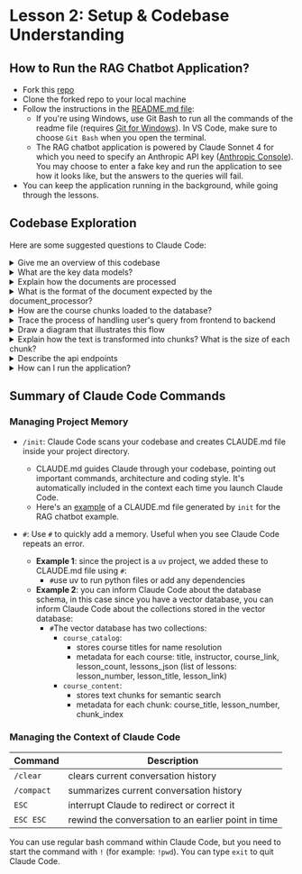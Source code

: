 # Lesson 2: Setup & Codebase Understanding

## How to Run the RAG Chatbot Application?
- Fork this [repo](https://github.com/https-deeplearning-ai/starting-ragchatbot-codebase.git)
- Clone the forked repo to your local machine
- Follow the instructions in the [README.md file](https://github.com/https-deeplearning-ai/starting-ragchatbot-codebase/blob/main/README.md):
    - If you're using Windows, use Git Bash to run all the commands of the readme file (requires [Git for Windows](https://git-scm.com/downloads/win)). In VS Code, make sure to choose `Git Bash` when you open the terminal.
    - The RAG chatbot application is powered by Claude Sonnet 4 for which you need to specify an Anthropic API key ([Anthropic Console](https://console.anthropic.com/login?returnTo=%2F%3F)). You may choose to enter a fake key and run the application to see how it looks like, but the answers to the queries will fail.  
- You can keep the application running in the background, while going through the lessons. 


## Codebase Exploration

Here are some suggested questions to Claude Code:

<details>
<summary>Give me an overview of this codebase</summary>

<div style="margin-left: 20px;">

**Sample Answer from Claude Code**

Course Materials RAG System Overview

This is a Retrieval-Augmented Generation (RAG) system designed for querying course materials using semantic search and AI-powered responses.

Architecture

Backend (Python/FastAPI):
  - app.py - FastAPI server with CORS/proxy support, serves frontend and API endpoints
  - rag_system.py - Main orchestrator coordinating all components
  - vector_store.py - ChromaDB integration for semantic search
  - ai_generator.py - Anthropic Claude integration for response generation
  - document_processor.py - Text processing and chunking
  - search_tools.py - Tool-based search functionality
  - session_manager.py - Conversation history management
  - models.py - Pydantic models (Course, Lesson, CourseChunk)

Frontend (HTML/CSS/JavaScript):
  - Modern web interface with chat functionality
  - Course statistics sidebar
  - Suggested questions
  - Markdown response rendering

Data Storage:
  - ChromaDB vector database (/chroma_db/)
  - Course documents in /docs/ (txt, pdf, docx support)

Key Features

  - Semantic search across course materials using sentence transformers
  - AI-powered responses with Claude Sonnet 4
  - Session-based conversation history
  - Tool-based search architecture
  - Course analytics and statistics
  - Automatic document processing and chunking
  - Web interface with real-time chat

Dependencies

Python 3.13+, ChromaDB, Anthropic API, FastAPI, sentence-transformers, uvicorn

The system loads course documents on startup and provides both API endpoints (/api/query, /api/courses) and a web interface at http://localhost:8000.

</div>
</details>

<details>
<summary>What are the key data models?</summary>

<div style="margin-left: 20px;">

**Sample Answer from Claude Code**

The key data models are defined using Pydantic:

  1. Course (models.py:10-15)
  - title: Course name (used as unique identifier)
  - course_link: Optional URL to course
  - instructor: Optional instructor name
  - lessons: List of Lesson objects

  2. Lesson (models.py:4-8)
  - lesson_number: Sequential number (0, 1, 2...)
  - title: Lesson title
  - lesson_link: Optional URL to specific lesson

  3. CourseChunk (models.py:17-22)
  - content: Text content of the chunk
  - course_title: Parent course identifier
  - lesson_number: Optional lesson association
  - chunk_index: Position within document

  4. SearchResults (vector_store.py:8-32)
  - documents: List of retrieved text chunks
  - metadata: Associated metadata for each chunk
  - distances: Similarity scores
  - error: Optional error message

  These models create a hierarchical structure: Course → Lessons → CourseChunks, enabling structured storage and retrieval of
   educational content with proper context preservation.

</div>
</details>

<details>
<summary>Explain how the documents are processed</summary>

<div style="margin-left: 20px;">

**Sample Answer from Claude Code**

The document processing system in this codebase works through several key components:

Document Processing Flow

1. Document Reading & Structure Parsing (document_processor.py:13-21)
  - Reads files with UTF-8 encoding, falls back to error-ignoring mode if needed
  - Expects structured format with course metadata in first 3 lines:
    - Line 1: Course Title
    - Line 2: Course Link
    - Line 3: Course Instructor

2. Text Chunking (document_processor.py:25-91)
  - Splits documents into sentence-based chunks with configurable size and overlap
  - Uses regex to detect sentence boundaries while handling abbreviations
  - Maintains context overlap between chunks for better retrieval

3. Course Structure Extraction (document_processor.py:97-259)
  - Parses lesson markers (e.g., "Lesson 0: Introduction")
  - Extracts lesson titles and optional lesson links
  - Creates structured Course and Lesson objects
  - Generates CourseChunk objects with lesson context

4. Vector Storage (vector_store.py:34-267)
  - Uses ChromaDB with sentence transformer embeddings
  - Maintains two collections:
    - course_catalog: Course metadata for semantic search
    - course_content: Actual chunked content for retrieval
  - Supports filtered search by course name and lesson number

Key Features:
  - Preserves lesson structure and adds contextual information to chunks
  - Handles edge cases like files without lesson markers
  - Enables semantic search across courses and within specific lessons
  - Maintains metadata for linking back to original content

The system transforms raw course transcripts into searchable, contextually-aware chunks stored in a vector database for RAG applications.

</div>
</details>

<details>
<summary>What is the format of the document expected by the document_processor?</summary>

<div style="margin-left: 20px;">

**Sample Answer from Claude Code**

Based on the document_processor.py code, the expected document format is:

  Required Structure:
  Course Title: [title]
  Course Link: [url]
  Course Instructor: [instructor]

  Lesson 0: [lesson title]
  Lesson Link: [optional lesson url]
  [lesson content...]

  Lesson 1: [lesson title]
  Lesson Link: [optional lesson url]
  [lesson content...]

  Key Format Rules:
  - Lines 1-3: Course metadata (title, link, instructor)
  - Lesson markers: Must start with "Lesson [number]: [title]" (case-insensitive)
  - Lesson links: Optional "Lesson Link: [url]" immediately after lesson marker
  - Content: Everything else becomes lesson content until next lesson marker

  Example:
  Course Title: Introduction to Python
  Course Link: https://example.com/python-course
  Course Instructor: John Doe

  Lesson 0: Getting Started
  Lesson Link: https://example.com/lesson0
  Welcome to Python programming. In this lesson we'll cover...

  Lesson 1: Variables and Data Types
  Basic data types in Python include strings, integers...

  Fallback Behavior:
  - If no lesson markers found, treats entire content after line 3 as one document
  - Missing metadata lines use defaults (filename for title, "Unknown" for instructor)
  - Empty lines and whitespace are handled gracefully

  The processor extracts this structure into Course/Lesson objects and creates contextual chunks for vector storage.


</div>
</details>

<details>
<summary>How are the course chunks loaded to the database?</summary>

<div style="margin-left: 20px;">

**Sample Answer from Claude Code**

Course chunks are loaded to the database through this process:

  1. Document Processing (rag_system.py:39)
  course, course_chunks = self.document_processor.process_course_document(file_path)
  - DocumentProcessor reads file and creates CourseChunk objects with content, metadata, and lesson context

  2. Vector Store Addition (rag_system.py:45, vector_store.py:162-180)
  self.vector_store.add_course_content(course_chunks)
  - Extracts content from each chunk
  - Creates metadata with course title, lesson number, and chunk index
  - Generates unique IDs: {course_title}_{chunk_index}
  - Adds to ChromaDB course_content collection with embeddings

  3. Loading Triggers:

  Startup Loading (app.py:88-98)
  - Automatically loads all documents from ../docs folder on server startup
  - Calls rag_system.add_course_folder()

  Batch Folder Processing (rag_system.py:52-94)
  - Processes all .txt, .pdf, .docx files in a folder
  - Checks for existing courses to avoid duplicates
  - Can optionally clear existing data first

  Key Steps in ChromaDB Storage:
  1. Documents → chunk content strings
  2. Metadata → course/lesson/chunk info
  3. IDs → unique identifiers per chunk
  4. Embeddings → generated automatically by sentence transformer

  The system ensures no duplicate courses and maintains referential integrity between course metadata and co

</div>
</details>

<details>
<summary>Trace the process of handling user's query from frontend to backend</summary>

<div style="margin-left: 20px;">

**Sample Answer from Claude Code**

Frontend → Backend Flow

  1. Frontend User Interaction (script.js:45-96)
  - User types query and clicks send or presses Enter
  - sendMessage() disables input, adds user message to chat
  - Makes POST request to /api/query with query and session_id

  2. FastAPI Endpoint (app.py:56-74)
  - Receives POST to /api/query with QueryRequest model
  - Creates new session if none provided: rag_system.session_manager.create_session()
  - Calls rag_system.query(request.query, session_id)

  3. RAG System Processing (rag_system.py:102-140)
  - Formats query into prompt: "Answer this question about course materials: {query}"
  - Retrieves conversation history from session manager
  - Calls AI generator with tools and conversation context
  - Gets sources from tool manager after AI completes
  - Updates conversation history with Q&A pair

  4. AI Generation (ai_generator.py:43-80)
  - Creates Claude API call with system prompt and conversation history
  - Includes search tools if available
  - Sends query to Anthropic Claude API
  - Handles tool calls (search) if AI decides to use them

  5. Tool Execution (when AI calls search)
  - AI can call search tool with specific course/lesson filters
  - Tool manager executes vector store search
  - Returns relevant course chunks to AI
  - AI synthesizes results into final response

  6. Response Path Back
  - AI generator returns response string
  - RAG system returns (response, sources) tuple
  - FastAPI formats as QueryResponse JSON
  - Frontend receives JSON, updates session_id if new
  - Displays response with optional sources in chat

  Key Features:
  - Session management maintains conversation context
  - Tool-based architecture allows AI to search when needed
  - Vector store enables semantic search across course content
  - Error handling at each layer with graceful fallbacks

</div>
</details>

<details>
<summary>Draw a diagram that illustrates this flow</summary>

<div style="margin-left: 20px;">

**Sample Answer from Claude Code**

RAG SYSTEM QUERY FLOW DIAGRAM
================================

```
┌─────────────────┐    ┌──────────────────┐    ┌─────────────────┐
│   FRONTEND      │    │    FASTAPI       │    │   RAG SYSTEM    │
│   (script.js)   │    │    (app.py)      │    │ (rag_system.py) │
└─────────────────┘    └──────────────────┘    └─────────────────┘
         │                       │                       │
         │ 1. POST /api/query    │                       │
         │ {query, session_id}   │                       │
         ├──────────────────────▶│                       │
         │                       │ 2. rag_system.query() │
         │                       ├──────────────────────▶│
         │                       │                       │
         │                       │                       ▼
┌─────────────────┐    ┌──────────────────┐    ┌─────────────────┐
│ SESSION MANAGER │    │   AI GENERATOR   │    │   TOOL MANAGER  │
│(session_mgr.py) │    │ (ai_generator.py)│    │(search_tools.py)│
└─────────────────┘    └──────────────────┘    └─────────────────┘
         ▲                       ▲                       │
         │ 3. get_history()      │ 4. generate_response() │
         │                       │    + tools             │
         └───────────────────────┼───────────────────────┘
                                 │
                                 ▼
┌─────────────────────────────────────────────────────────────────┐
│                    CLAUDE SONNET 4                             │
│  System: "You are an AI assistant with course search tool..."   │
│  Tools: [CourseSearchTool]                                      │
│  Query: "Answer this question about course materials: ..."     │
└─────────────────────────────────────────────────────────────────┘
                                 │
                                 │ 5. Tool Decision
                                 ▼
┌─────────────────┐    ┌──────────────────┐    ┌─────────────────┐
│ COURSE SEARCH   │    │   VECTOR STORE   │    │    CHROMADB     │
│     TOOL        │    │ (vector_store.py)│    │                 │
│(search_tools.py)│    │                  │    │                 │
└─────────────────┘    └──────────────────┘    └─────────────────┘
         │                       │                       │
         │ 6. execute(query,     │                       │
         │    course_name,       │                       │
         │    lesson_number)     │                       │
         ├──────────────────────▶│ 7. search()          │
         │                       ├──────────────────────▶│
         │                       │                       │
         │                       │                       │
         │                       │ ┌─────────────────────┤
         │                       │ │ course_catalog      │
         │                       │ │ - Course resolution │
         │                       │ │                     │
         │                       │ │ course_content      │
         │                       │ │ - Semantic search   │
         │                       │ └─────────────────────┤
         │                       │                       │
         │                       │ 8. SearchResults      │
         │ 9. Formatted results  │◀──────────────────────┤
         │◀──────────────────────┤                       │
         │                       │                       │

         │ 10. Tool results back to Claude
         ▼
┌─────────────────────────────────────────────────────────────────┐
│                    CLAUDE SONNET 4                             │
│  Synthesizes tool results into final answer                    │
└─────────────────────────────────────────────────────────────────┘
                                 │
                                 │ 11. Final response
                                 ▼
┌─────────────────┐    ┌──────────────────┐    ┌─────────────────┐
│   RAG SYSTEM    │    │    FASTAPI       │    │   FRONTEND      │
│                 │    │                  │    │                 │
└─────────────────┘    └──────────────────┘    └─────────────────┘
         │                       │                       │
         │ 12. (response,        │                       │
         │     sources)          │                       │
         ├──────────────────────▶│ 13. QueryResponse     │
         │                       │ {answer, sources,     │
         │                       │  session_id}          │
         │                       ├──────────────────────▶│
         │                       │                       │
         │                       │                       │ 14. Update UI
         │                       │                       │ - Add message
         │                       │                       │ - Show sources
         │                       │                       │ - Store session

FLOW SUMMARY:
1. User query → FastAPI endpoint
2. RAG system gets conversation history  
3. AI Generator calls Claude with tools
4. Claude decides to use CourseSearchTool
5. Tool searches ChromaDB collections
6. Results formatted and returned to Claude
7. Claude synthesizes final answer
8. Response flows back through layers
9. Frontend displays answer with sources
```

KEY ARCHITECTURE POINTS:
========================

**Dual ChromaDB Collections**: 
- `course_catalog` for name resolution
- `course_content` for semantic search

**Tool-Based Search**: 
- Claude decides when to search vs. use general knowledge

**Session Continuity**: 
- Conversation history maintained across queries

**Error Handling**: 
- Each layer handles failures gracefully

**Source Tracking**: 
- Search results include course/lesson context for UI

DETAILED COMPONENT BREAKDOWN:
============================

Frontend (script.js):
- Handles user input and displays responses
- Manages session state and loading animations
- Renders sources and markdown content

FastAPI (app.py):
- Provides REST API endpoints
- Handles request/response serialization
- Manages CORS and static file serving

RAG System (rag_system.py):
- Main orchestrator coordinating all components
- Manages session creation and conversation history
- Routes queries through AI generator with tools

AI Generator (ai_generator.py):
- Interfaces with Claude Sonnet 4 API
- Handles tool calling workflow
- Manages conversation context and system prompts

Search Tools (search_tools.py):
- Implements CourseSearchTool for semantic search
- Formats search results with course/lesson context
- Tracks sources for UI display

Vector Store (vector_store.py):
- ChromaDB wrapper with dual collection strategy
- Provides course name resolution and content search
- Uses sentence-transformers for embeddings

Session Manager (session_manager.py):
- Maintains conversation history per session
- Provides context for follow-up questions

</div>
</details>


<details>
<summary>Explain how the text is transformed into chunks? What is the size of each chunk?</summary>

<div style="margin-left: 20px;">

**Sample Answer from Claude Code**
Looking at the chunking process in document_processor.py:25-91:

  Text Chunking Process

  1. Text Preprocessing (lines 28-29)
  - Normalizes whitespace: re.sub(r'\s+', ' ', text.strip())
  - Removes extra spaces and line breaks

  2. Sentence Splitting (lines 31-38)
  - Uses regex to split on sentence boundaries: (?<!\w\.\w.)(?<![A-Z][a-z]\.)(?<=\.|\!|\?)\s+(?=[A-Z])
  - Handles abbreviations (avoids splitting on "Mr.", "Dr.", etc.)
  - Splits on periods, exclamation marks, question marks followed by capital letters

  3. Chunk Building Algorithm (lines 40-91)
  - Sentence-based chunking: Builds chunks by adding complete sentences
  - Size limit: Stops adding sentences when current_size + sentence_length > chunk_size
  - Overlap calculation: Uses configurable overlap between chunks for context preservation

  Chunk Size Configuration

  The chunk size comes from config.py settings:

⏺ Read(backend/config.py)
  ⎿  Read 30 lines (ctrl+r to expand)

⏺ Chunk Configuration

  - Chunk Size: 800 characters (config.py:19)
  - Chunk Overlap: 100 characters (config.py:20)

  Chunking Strategy

  Smart Sentence Boundaries:
  - Never splits mid-sentence - always completes sentences
  - If a single sentence exceeds 800 chars, it becomes its own chunk
  - Maintains readability and context

  Overlap Implementation (lines 67-83):
  - Counts backwards from end of current chunk
  - Includes previous sentences up to 100 characters
  - Ensures context continuity between chunks
  - Prevents information loss at chunk boundaries

  Context Enhancement (lines 184-188, 232-234):
  - First chunk of each lesson: "Lesson {N} content: {chunk}"
  - Other chunks: "Course {title} Lesson {N} content: {chunk}"
  - Adds lesson/course context for better retrieval

  Example Process:
  Input: "This is sentence one. This is sentence two. This is sentence three."
  ↓
  Chunks with 800 char limit, 100 char overlap:
  - Chunk 1: "Lesson 1 content: This is sentence one. This is sentence two."
  - Chunk 2: "This is sentence two. This is sentence three." (overlap)

  This approach balances chunk size for embedding efficiency while preserving semantic meaning and context.



</div>
</details>

<details>
<summary>Describe the api endpoints</summary>

<div style="margin-left: 20px;">

**Sample Answer from Claude Code**

Based on app.py, the API has these endpoints:

  API Endpoints

  POST /api/query

  Purpose: Process user queries and return AI-generated responses

  Request Model (app.py:38-41):
  {
    "query": "string",
    "session_id": "string" // optional
  }

  Response Model (app.py:43-47):
  {
    "answer": "string",
    "sources": ["string"],
    "session_id": "string"
  }

  Process (app.py:56-74):
  - Creates new session if none provided
  - Calls RAG system to process query
  - Returns AI response with sources and session ID
  - Handles errors with 500 status code

  GET /api/courses

  Purpose: Get course analytics and statistics

  Response Model (app.py:49-52):
  {
    "total_courses": 0,
    "course_titles": ["string"]
  }

  Process (app.py:76-86):
  - Calls rag_system.get_course_analytics()
  - Returns course count and list of all course titles
  - Used by frontend to display available courses

  Static File Serving

  Mount: "/" → ../frontend/ (app.py:119)
  - Serves frontend HTML, CSS, JS files
  - Uses custom DevStaticFiles class with no-cache headers for development
  - Enables SPA routing with html=True

  Middleware Configuration

  CORS (app.py:24-32):
  - Allows all origins (allow_origins=["*"])
  - Enables credentials and all methods/headers
  - Required for frontend-backend communication

  TrustedHost (app.py:18-22):
  - Allows all hosts (allowed_hosts=["*"])
  - Handles proxy configurations

  Startup Event (app.py:88-98)

  - Automatically loads documents from ../docs folder
  - Processes course files into vector database
  - Logs loading progress and errors

  The API follows REST principles with clear request/response models and proper error handling.
</div>
</details>

<details>
<summary>How can I run the application?</summary>

<div style="margin-left: 20px;">

**Sample Answer from Claude Code**

Based on the codebase, here are the ways to run the application:

  **Quick Start (Recommended)**

  chmod +x run.sh
  ./run.sh

  **Manual Start**

  cd backend
  uv run uvicorn app:app --reload --port 8000

  **Prerequisites**

  1. Make sure you have uv installed
  2. Install dependencies: uv sync
  3. Create a .env file with your Anthropic API key:
  ANTHROPIC_API_KEY=your_anthropic_api_key_here

  The application will be available at:
  - Web Interface: http://localhost:8000
  - API Documentation: http://localhost:8000/docs

</div>
</details>


## Summary of Claude Code Commands

### Managing Project Memory

- `/init`: Claude Code scans your codebase and creates CLAUDE.md file inside your project directory.
    -  CLAUDE.md guides Claude through your codebase, pointing out important commands, architecture and coding style. It's automatically included in the context each time you launch Claude Code.
    - Here's an [example](https://github.com/https-deeplearning-ai/ragchatbot-codebase/blob/main/CLAUDE.md) of a CLAUDE.md file generated by `init` for the RAG chatbot example.

- `#`: Use `#` to quickly add a memory. Useful when you see Claude Code repeats an error.
    - **Example 1**: since the project is a `uv` project, we added these to CLAUDE.md file using `#`:
        - `#`use uv to run python files or add any dependencies
    - **Example 2**: you can inform Claude Code about the database schema, in this case since you have a vector database, you can inform Claude Code about the collections stored in the vector database:
        - `#`The vector database has two collections:
            - `course_catalog`:
                - stores course titles for name resolution
                - metadata for each course: title, instructor, course_link, lesson_count, lessons_json (list of lessons: lesson_number, lesson_title, lesson_link)
            - `course_content`:
                - stores text chunks for semantic search
                - metadata for each chunk: course_title, lesson_number, chunk_index

### Managing the Context of Claude Code

| Command | Description |
|---------|-------------|
| `/clear` | clears current conversation history |
| `/compact` | summarizes current conversation history |
| `ESC` | interrupt Claude to redirect or correct it |
| `ESC ESC` | rewind the conversation to an earlier point in time |

You can use regular bash command within Claude Code, but you need to start the command with `!` (for example: `!pwd`). You can type `exit` to quit Claude Code. 

